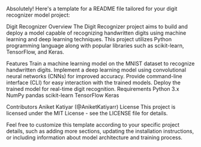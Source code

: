 
Absolutely! Here's a template for a README file tailored for your digit recognizer model project:

Digit Recognizer
Overview
The Digit Recognizer project aims to build and deploy a model capable of recognizing handwritten digits using machine learning and deep learning techniques. This project utilizes Python programming language along with popular libraries such as scikit-learn, TensorFlow, and Keras.

Features
Train a machine learning model on the MNIST dataset to recognize handwritten digits.
Implement a deep learning model using convolutional neural networks (CNNs) for improved accuracy.
Provide command-line interface (CLI) for easy interaction with the trained models.
Deploy the trained model for real-time digit recognition.
Requirements
Python 3.x
NumPy
pandas
scikit-learn
TensorFlow
Keras

Contributors
Aniket Katiyar (@AniketKatiyarr)
License
This project is licensed under the MIT License - see the LICENSE file for details.

Feel free to customize this template according to your specific project details, such as adding more sections, updating the installation instructions, or including information about model architecture and training process.
